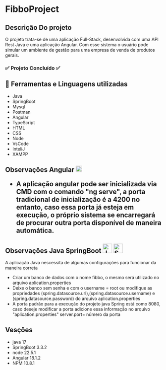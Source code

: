 <h1>
  FibboProject
</h1>
<h2>
    Descrição Do projeto
</h2>
<p>
  O projeto trata-se de uma aplicação Full-Stack, desenvolvida com uma API Rest Java e uma aplicação Angular.
  Com esse sistema o usuário pode simular um ambiente de gestão para uma empresa de venda de produtos gerais.
</p>
<h3>
 ✅ Projeto Concluído ✅
</h3>
<h2>
  📄 Ferramentas e Linguagens utilizadas
</h2>
<ul>
  <li> Java </li>
  <li> SpringBoot </li>
  <li> Mysql  </li>
  <li> Postman </li>
  <li> Angular </li>
  <li> TypeScript </li>
  <li> HTML </li>
  <li> CSS </li>
  <li> Node </li>
  <li> VsCode </li>
  <li> InteliJ </li>
  <li> XAMPP </li>
</ul>
<h2>
  Observações Angular <img aling="center" alt="ANGULAR" height="20" width="20" src="https://cdn.jsdelivr.net/gh/devicons/devicon/icons/angularjs/angularjs-original.svg"/>
<ul>
  <li>
      A aplicação angular pode ser inicializada via CMD com o comando "ng serve", a porta tradicional de inicialização é a 4200
      no entanto, caso essa porta já esteja em execução, o próprio sistema se encarregará de procurar outra porta disponível de maneira automática.
  </li>
</ul>
<h2>
  Observações Java SpringBoot <img aling="center" alt="JAVA" height="30" width="30" src="https://cdn.jsdelivr.net/gh/devicons/devicon/icons/java/java-original.svg"/> <img aling="center" alt="SPING" height="30" width="30" src="https://cdn.jsdelivr.net/gh/devicons/devicon/icons/spring/spring-original-wordmark.svg"/>
</h2>
</h2>
<p>
  A aplicação Java nescessita de algumas configurações para funcionar da maneira correta
  <ul>
    <li>Criar um banco de dados com o nome fibbo, o mesmo será utilizado no arquivo aplication.properties</li>
    <li>Deixe o banco sem senha e com o username = root ou modifique as propriedades (spring.datasource.url),(spring.datasource.username) e (spring.datasource.password) do arquivo aplication.properties</li>
    <li>A porta padrão para a execução do projeto java Spring está como 8080, caso deseje modificar a porta adicione essa informação no arquivo "aplication.properties" server.port= número da porta </li>
  </ul>
</p>
<h2>
  Vesções
</h2>
<ul>
  <li>java 17</li>
  <li>SpringBoot 3.3.2</li>
  <li>node 22.5.1</li>
  <li>Angular 18.1.2</li>
  <li>NPM 10.8.1</li>
</ul>

